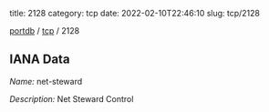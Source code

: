 title: 2128
category: tcp
date: 2022-02-10T22:46:10
slug: tcp/2128

[portdb](/) / [tcp](/category/tcp.html) / 2128


## IANA Data

_Name:_ net-steward

_Description:_ Net Steward Control


